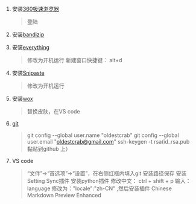 1. 安装[360极速浏览器](https://browser.360.cn/ee/)
    > 登陆
2. 安装[bandizip](https://www.bandisoft.com/bandizip/)
3. 安装[everything](http://www.voidtools.com/downloads/)
    > 修改为开机运行 
    > 新建窗口快捷键： alt+d
4. 安装[Snipaste](https://zh.snipaste.com/index.html)
    > 修改为开机运行 
5. 安装[wox](https://github.com/Wox-launcher/Wox/releases)
    > 替换皮肤，在VS code
5. [git](https://git-scm.com/downloads)
    > git config --global user.name "oldestcrab"
    > git config --global user.email    "oldestcrab@gmail.com"
    > ssh-keygen -t rsa(id_rsa.pub黏贴到github  上）

5. VS code
    > “文件”->“首选项”->“设置”，在右侧红框内填入git 安装路径保存
    >  安装Setting Sync插件
    >  安装python插件
    > 修改中文： ctrl + shift + p 输入：language 修改为："locale":"zh-CN" ,然后安装插件 Chinese
    > Markdown Preview Enhanced